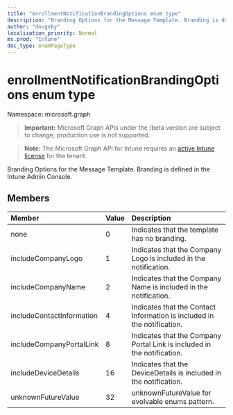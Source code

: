 ```yaml
---
title: "enrollmentNotificationBrandingOptions enum type"
description: "Branding Options for the Message Template. Branding is defined in the Intune Admin Console."
author: "dougeby"
localization_priority: Normal
ms.prod: "Intune"
doc_type: enumPageType
---
```


# enrollmentNotificationBrandingOptions enum type

Namespace: microsoft.graph

> **Important:** Microsoft Graph APIs under the /beta version are subject to change; production use is not supported.

> **Note:** The Microsoft Graph API for Intune requires an [active Intune license](https://go.microsoft.com/fwlink/?linkid=839381) for the tenant.

Branding Options for the Message Template. Branding is defined in the Intune Admin Console.

## Members
|Member|Value|Description|
|:---|:---|:---|
|none|0|Indicates that the template has no branding.|
|includeCompanyLogo|1|Indicates that the Company Logo is included in the notification.|
|includeCompanyName|2|Indicates that the Company Name is included in the notification.|
|includeContactInformation|4|Indicates that the Contact Information is included in the notification.|
|includeCompanyPortalLink|8|Indicates that the Company Portal Link is included in the notification.|
|includeDeviceDetails|16|Indicates that the DeviceDetails is included in the notification.|
|unknownFutureValue|32|unknownFutureValue for evolvable enums pattern.|




